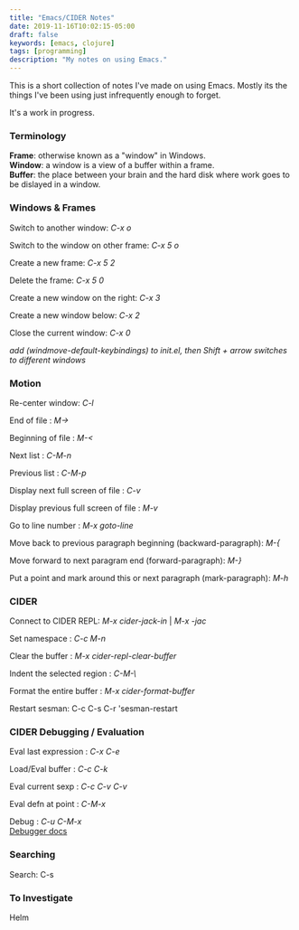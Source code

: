 ```yaml
---
title: "Emacs/CIDER Notes"
date: 2019-11-16T10:02:15-05:00
draft: false
keywords: [emacs, clojure]
tags: [programming]
description: "My notes on using Emacs."
---
```



This is a short collection of notes I've made on using Emacs.  Mostly
its the things I've been using just infrequently enough to forget.

It's a work in progress.

### Terminology

**Frame**: otherwise known as a "window" in Windows.<br/>
**Window**: a window is a view of a buffer within a frame.<br/>
**Buffer**: the place between your brain and the hard disk where work goes
to be dislayed in a window.<br/>


### Windows & Frames

Switch to another window: *C-x o*

Switch to the window on other frame: *C-x 5 o*

Create a new frame: *C-x 5 2*

Delete the frame: *C-x 5 0*

Create a new window on the right: *C-x 3*

Create a new window below: *C-x 2*

Close the current window: *C-x 0*

*add (windmove-default-keybindings) to init.el, then Shift + arrow switches to different windows*


### Motion

Re-center window: *C-l*

End of file : *M->*

Beginning of file : *M-<*

Next list : *C-M-n*

Previous list : *C-M-p*

Display next full screen of file : *C-v*

Display previous full screen of file : *M-v*

Go to line number : *M-x goto-line*

Move back to previous paragraph beginning (backward-paragraph): *M-{*

Move forward to next paragram end (forward-paragraph): *M-}*

Put a point and mark around this or next paragraph (mark-paragraph): *M-h*


### CIDER

Connect to CIDER REPL: *M-x cider-jack-in* | *M-x -jac*

Set namespace : *C-c M-n*

Clear the buffer : *M-x cider-repl-clear-buffer*

Indent the selected region : <i>C-M-\\</i>

Format the entire buffer : *M-x cider-format-buffer*

Restart sesman: C-c C-s C-r 'sesman-restart

### CIDER Debugging / Evaluation

Eval last expression : *C-x C-e*

Load/Eval buffer : *C-c C-k*

Eval current sexp : *C-c C-v C-v*

Eval defn at point : *C-M-x*

Debug : *C-u C-M-x* <br />
[Debugger docs](https://docs.cider.mx/cider/debugging/debugger.html)

### Searching

Search: C-s



### To Investigate

Helm